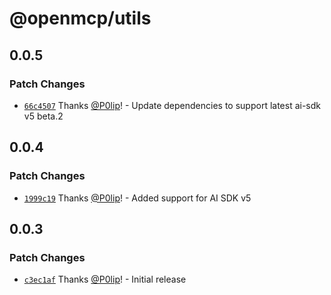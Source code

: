 # @openmcp/utils

## 0.0.5

### Patch Changes

- [`66c4507`](https://github.com/getdatanaut/openmcp/commit/66c45070b16d07c8458a53c1dbd9ac0ab7a876ad) Thanks
  [@P0lip](https://github.com/P0lip)! - Update dependencies to support latest ai-sdk v5 beta.2

## 0.0.4

### Patch Changes

- [`1999c19`](https://github.com/getdatanaut/openmcp/commit/1999c190635b265f25c8533ade73e952d5d4aa86) Thanks
  [@P0lip](https://github.com/P0lip)! - Added support for AI SDK v5

## 0.0.3

### Patch Changes

- [`c3ec1af`](https://github.com/getdatanaut/openmcp/commit/c3ec1afdf557b8552d62a3981ced2bb2a5bf6371) Thanks
  [@P0lip](https://github.com/P0lip)! - Initial release
